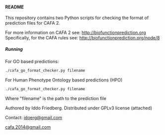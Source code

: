 #### README

This repository contains two Python scripts for checking the format of 
prediction files for CAFA 2.

For more information on CAFA 2 see: http://biofunctionprediction.org
Specifically, for the CAFA rules see: http://biofunctionprediction.org/node/8

##### Running


For GO based predictions:
```bash
./cafa_go_format_checker.py filename
```

For Human Phenotype Ontology based predictions (HPO)
```bash
./cafa_go_format_checker.py filename
```
Where "filename" is the path to the prediction file

Authored by Iddo Friedberg. Distributed under GPLv3 license (attached)

Contact: idoerg@gmail.com

cafa.2014@gmail.com
